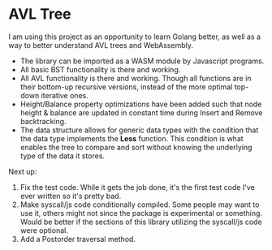 # AVL Tree

I am using this project as an opportunity to learn Golang better, as well as a way to better understand AVL trees and WebAssembly.

* The library can be imported as a WASM module by Javascript programs.
* All basic BST functionality is there and working. 
* All AVL functionality is there and working. Though all functions are in their bottom-up recursive versions, instead of the more optimal top-down iterative ones.
* Height/Balance property optimizations have been added such that node height & balance are updated in constant time during Insert and Remove backtracking.
* The data structure allows for generic data types with the condition that the data type implements the **Less** function. This condition is what enables the tree to compare and sort without knowing the underlying type of the data it stores.

Next up:
1. Fix the test code. While it gets the job done, it's the first test code I've ever written so it's pretty bad.
2. Make syscall/js code conditionally compiled. Some people may want to use it, others might not since the package is experimental or something. Would be better if the sections of this library utilizing the syscall/js code were optional.
3. Add a Postorder traversal method.
